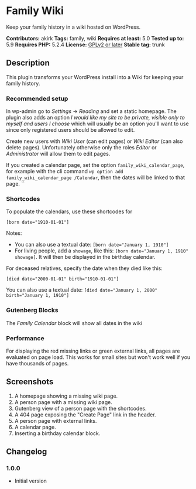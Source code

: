 # Family Wiki

Keep your family history in a wiki hosted on WordPress.

**Contributors:** akirk
**Tags:** family, wiki
**Requires at least:** 5.0
**Tested up to:** 5.9
**Requires PHP:** 5.2.4
**License:** [GPLv2 or later](http://www.gnu.org/licenses/gpl-2.0.html)
**Stable tag:** trunk

## Description

This plugin transforms your WordPress install into a Wiki for keeping your family history. 

### Recommended setup

In wp-admin go to *Settings* → *Reading* and set a static homepage. The plugin also adds an option *I would like my site to be private, visible only to myself and users I choose* which will usually be an option you'll want to use since only registered users should be allowed to edit.

Create new users with *Wiki User* (can edit pages) or *Wiki Editor* (can also delete pages). Unfortunately otherwise only the roles *Editor* or *Administrator* will allow them to edit pages.

If you created a calendar page, set the option `family_wiki_calendar_page`, for example with the cli command `wp option add family_wiki_calendar_page /Calendar`, then the dates will be linked to that page.                                                                     ``

### Shortcodes
To populate the calendars, use these shortcodes for 

`[born date="1910-01-01"]`

Notes: 
- You can also use a textual date: `[born date="January 1, 1910"]`
- For living people, add a `showage`, like this: `[born date="January 1, 1910" showage]`. It will then be displayed in the birthday calendar.

For deceased relatives, specify the date when they died like this:

`[died date="2000-01-01" birth="1910-01-01"]`

You can also use a textual date: `[died date="January 1, 2000" birth="January 1, 1910"]`

### Gutenberg Blocks

The *Family Calendar* block will show all dates in the wiki

### Performance

For displaying the red missing links or green external links, all pages are evaluated on page load. This works for small sites but won't work well if you have thousands of pages.

## Screenshots

1. A homepage showing a missing wiki page.
2. A person page with a missing wiki page.
3. Gutenberg view of a person page with the shortcodes.
4. A 404 page exposing the "Create Page" link in the header.
5. A person page with external links.
6. A calendar page.
7. Inserting a birthday calendar block.

## Changelog

### 1.0.0
- Initial version
